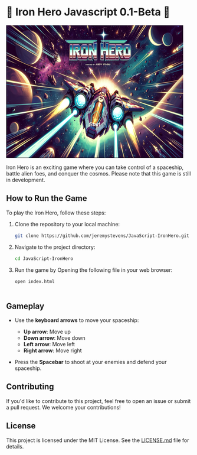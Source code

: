 # 🚀 Iron Hero Javascript 0.1-Beta 🚀

![Screenshot](https://github.com/jeremystevens/JavaScript-IronHero/blob/ba6d9895a49f695e20404ad95bb0725ff72b3547/screenshots/screenshot.png)


Iron Hero is an exciting game where you can take control of a spaceship, battle alien foes, and conquer the cosmos. Please note that this game is still in development.

## How to Run the Game

To play the Iron Hero, follow these steps:

1. Clone the repository to your local machine:

   ```sh
   git clone https://github.com/jeremystevens/JavaScript-IronHero.git

2. Navigate to the project directory:
   ```sh
   cd JavaScript-IronHero

3. Run the game by Opening the following file in your web browser:
    ```sh
    open index.html
  

## Gameplay

- Use the **keyboard arrows** to move your spaceship:
  - **Up arrow**: Move up
  - **Down arrow**: Move down
  - **Left arrow**: Move left
  - **Right arrow**: Move right

- Press the **Spacebar** to shoot at your enemies and defend your spaceship.

## Contributing

If you'd like to contribute to this project, feel free to open an issue or submit a pull request. We welcome your contributions!

## License

This project is licensed under the MIT License. See the [LICENSE.md](LICENSE.md) file for details.
